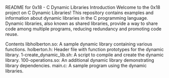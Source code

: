 README for 0x18 - C Dynamic Libraries
Introduction
Welcome to the 0x18 project on C Dynamic Libraries! This repository contains examples and information about dynamic libraries in the C programming language. Dynamic libraries, also known as shared libraries, provide a way to share code among multiple programs, reducing redundancy and promoting code reuse.

Contents
libholberton.so: A sample dynamic library containing various functions.
holberton.h: Header file with function prototypes for the dynamic library.
1-create_dynamic_lib.sh: A script to compile and create the dynamic library.
100-operations.so: An additional dynamic library demonstrating library dependencies.
main.c: A sample program using the dynamic libraries.

